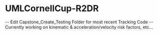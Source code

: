 # UMLCornellCup-R2DR

-- Edit Capstone_Create_Testing Folder for most recent Tracking Code
-- Currently working on kinematic & acceleration/velocity risk factors, etc...
